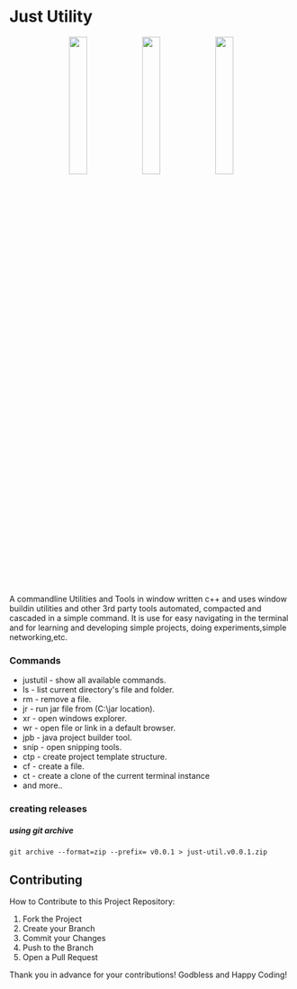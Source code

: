  # Just Utility
 
 <p align="center">
  <img width="25%" height="25%" src="https://github.com/marcuwynu23/just-utility/blob/main/docs/images/1.jpg" />
   <img width="25%" height="25%" src="https://github.com/marcuwynu23/just-utility/blob/main/docs/images/2.jpg" />
    <img width="25%" height="25%" src="https://github.com/marcuwynu23/just-utility/blob/main/docs/images/3.jpg" />
</p>
 
 A commandline Utilities and Tools in window written c++ and uses window buildin utilities and other 3rd party tools 
 automated, compacted and cascaded in a simple command. It is use for easy navigating in the terminal and for learning 
 and developing simple projects, doing experiments,simple networking,etc.
### Commands
- justutil - show all available commands.
- ls - list current directory's file and folder.
- rm - remove a file.
- jr - run jar file from (C:\jar location).
- xr - open windows explorer.
- wr - open file or link in a default browser.
- jpb - java project builder tool.
- snip - open snipping tools.
- ctp - create project template structure.
- cf - create a file.
- ct - create a clone of the current terminal instance
- and more..
### creating releases

##### using git archive
``git archive --format=zip --prefix= v0.0.1 > just-util.v0.0.1.zip``

## Contributing
How to Contribute to this Project Repository:
1. Fork the Project
2. Create your Branch 
3. Commit your Changes 
4. Push to the Branch 
5. Open a Pull Request


Thank you in advance for your contributions! Godbless and Happy Coding! 
